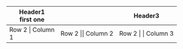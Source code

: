 
|Header1<br>first one||Header3|
|---|---|---|
|Row 2 \\| Column <br>1|Row 2 \|\| Column 2|Row 2 \| \| Column 3|



